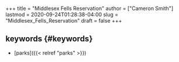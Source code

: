 +++
title = "Middlesex Fells Reservation"
author = ["Cameron Smith"]
lastmod = 2020-09-24T01:28:38-04:00
slug = "Middlesex_Fells_Reservation"
draft = false
+++

## keywords {#keywords}

-   [parks]({{< relref "parks" >}})
